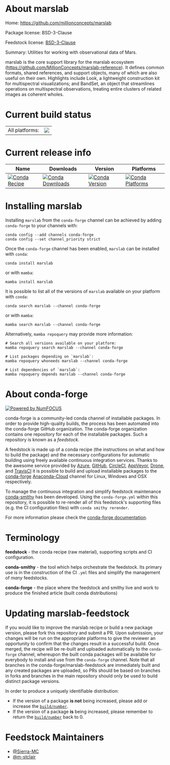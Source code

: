 About marslab
=============

Home: https://github.com/millionconcepts/marslab

Package license: BSD-3-Clause

Feedstock license: [BSD-3-Clause](https://github.com/conda-forge/marslab-feedstock/blob/main/LICENSE.txt)

Summary: Utilities for working with observational data of Mars.

marslab is the core support library for the marslab ecosystem (https://github.com/MillionConcepts/marslab-reference).
It defines common formats, shared references, and support objects, many of which are also useful on their own.
Highlights include Look, a lightweight construction kit for multispectral visualizations;
and BandSet, an object that streamlines operations on multispectral observations, treating entire clusters of related images as coherent wholes.


Current build status
====================


<table><tr><td>All platforms:</td>
    <td>
      <a href="https://dev.azure.com/conda-forge/feedstock-builds/_build/latest?definitionId=17504&branchName=main">
        <img src="https://dev.azure.com/conda-forge/feedstock-builds/_apis/build/status/marslab-feedstock?branchName=main">
      </a>
    </td>
  </tr>
</table>

Current release info
====================

| Name | Downloads | Version | Platforms |
| --- | --- | --- | --- |
| [![Conda Recipe](https://img.shields.io/badge/recipe-marslab-green.svg)](https://anaconda.org/conda-forge/marslab) | [![Conda Downloads](https://img.shields.io/conda/dn/conda-forge/marslab.svg)](https://anaconda.org/conda-forge/marslab) | [![Conda Version](https://img.shields.io/conda/vn/conda-forge/marslab.svg)](https://anaconda.org/conda-forge/marslab) | [![Conda Platforms](https://img.shields.io/conda/pn/conda-forge/marslab.svg)](https://anaconda.org/conda-forge/marslab) |

Installing marslab
==================

Installing `marslab` from the `conda-forge` channel can be achieved by adding `conda-forge` to your channels with:

```
conda config --add channels conda-forge
conda config --set channel_priority strict
```

Once the `conda-forge` channel has been enabled, `marslab` can be installed with `conda`:

```
conda install marslab
```

or with `mamba`:

```
mamba install marslab
```

It is possible to list all of the versions of `marslab` available on your platform with `conda`:

```
conda search marslab --channel conda-forge
```

or with `mamba`:

```
mamba search marslab --channel conda-forge
```

Alternatively, `mamba repoquery` may provide more information:

```
# Search all versions available on your platform:
mamba repoquery search marslab --channel conda-forge

# List packages depending on `marslab`:
mamba repoquery whoneeds marslab --channel conda-forge

# List dependencies of `marslab`:
mamba repoquery depends marslab --channel conda-forge
```


About conda-forge
=================

[![Powered by
NumFOCUS](https://img.shields.io/badge/powered%20by-NumFOCUS-orange.svg?style=flat&colorA=E1523D&colorB=007D8A)](https://numfocus.org)

conda-forge is a community-led conda channel of installable packages.
In order to provide high-quality builds, the process has been automated into the
conda-forge GitHub organization. The conda-forge organization contains one repository
for each of the installable packages. Such a repository is known as a *feedstock*.

A feedstock is made up of a conda recipe (the instructions on what and how to build
the package) and the necessary configurations for automatic building using freely
available continuous integration services. Thanks to the awesome service provided by
[Azure](https://azure.microsoft.com/en-us/services/devops/), [GitHub](https://github.com/),
[CircleCI](https://circleci.com/), [AppVeyor](https://www.appveyor.com/),
[Drone](https://cloud.drone.io/welcome), and [TravisCI](https://travis-ci.com/)
it is possible to build and upload installable packages to the
[conda-forge](https://anaconda.org/conda-forge) [Anaconda-Cloud](https://anaconda.org/)
channel for Linux, Windows and OSX respectively.

To manage the continuous integration and simplify feedstock maintenance
[conda-smithy](https://github.com/conda-forge/conda-smithy) has been developed.
Using the ``conda-forge.yml`` within this repository, it is possible to re-render all of
this feedstock's supporting files (e.g. the CI configuration files) with ``conda smithy rerender``.

For more information please check the [conda-forge documentation](https://conda-forge.org/docs/).

Terminology
===========

**feedstock** - the conda recipe (raw material), supporting scripts and CI configuration.

**conda-smithy** - the tool which helps orchestrate the feedstock.
                   Its primary use is in the construction of the CI ``.yml`` files
                   and simplify the management of *many* feedstocks.

**conda-forge** - the place where the feedstock and smithy live and work to
                  produce the finished article (built conda distributions)


Updating marslab-feedstock
==========================

If you would like to improve the marslab recipe or build a new
package version, please fork this repository and submit a PR. Upon submission,
your changes will be run on the appropriate platforms to give the reviewer an
opportunity to confirm that the changes result in a successful build. Once
merged, the recipe will be re-built and uploaded automatically to the
`conda-forge` channel, whereupon the built conda packages will be available for
everybody to install and use from the `conda-forge` channel.
Note that all branches in the conda-forge/marslab-feedstock are
immediately built and any created packages are uploaded, so PRs should be based
on branches in forks and branches in the main repository should only be used to
build distinct package versions.

In order to produce a uniquely identifiable distribution:
 * If the version of a package **is not** being increased, please add or increase
   the [``build/number``](https://docs.conda.io/projects/conda-build/en/latest/resources/define-metadata.html#build-number-and-string).
 * If the version of a package **is** being increased, please remember to return
   the [``build/number``](https://docs.conda.io/projects/conda-build/en/latest/resources/define-metadata.html#build-number-and-string)
   back to 0.

Feedstock Maintainers
=====================

* [@Sierra-MC](https://github.com/Sierra-MC/)
* [@m-stclair](https://github.com/m-stclair/)

